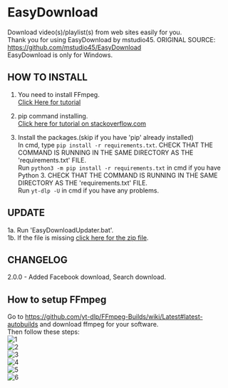 # EasyDownload
Download video(s)/playlist(s) from web sites easily for you. <br />
Thank you for using EasyDownload by mstudio45. ORIGINAL SOURCE: https://github.com/mstudio45/EasyDownload <br />
EasyDownload is only for Windows.<br />

## HOW TO INSTALL
1. You need to install FFmpeg.<br />
  [Click Here for tutorial](https://github.com/mstudio45/EasyDownload#how-to-setup-ffmpeg) <br />

2. pip command installing.<br />
  [Click here for tutorial on stackoverflow.com](https://stackoverflow.com/questions/4750806/how-can-i-install-pip-on-windows)<br />

3. Install the packages.(skip if you have 'pip' already installed)<br />
  In cmd, type `pip install -r requirements.txt`. CHECK THAT THE COMMAND IS RUNNING IN THE SAME DIRECTORY AS THE 'requirements.txt' FILE.<br />
  Run `python3 -m pip install -r requirements.txt` in cmd if you have Python 3. CHECK THAT THE COMMAND IS RUNNING IN THE SAME DIRECTORY AS THE 'requirements.txt' FILE.<br />
  Run `yt-dlp -U` in cmd if you have any problems.<br />

## UPDATE
1a. Run 'EasyDownloadUpdater.bat'.<br />
1b. If the file is missing [click here for the zip file](https://github.com/mstudio45/EasyDownload/archive/refs/heads/main.zip).<br />

## CHANGELOG
2.0.0 - Added Facebook download, Search download.<br />

## How to setup FFmpeg
Go to https://github.com/yt-dlp/FFmpeg-Builds/wiki/Latest#latest-autobuilds and download ffmpeg for your software.<br />
Then follow these steps:<br />
![1](https://user-images.githubusercontent.com/69036065/170269277-fb50626f-9837-4c09-96f1-083a8d1649ba.png)<br />
![2](https://user-images.githubusercontent.com/69036065/170269298-84b8ebf6-d1fc-471a-9cca-81f693c5a2cd.png)<br />
![3](https://user-images.githubusercontent.com/69036065/170269301-72600b6d-3811-4fe4-afc8-244a339947b9.png)<br />
![4](https://user-images.githubusercontent.com/69036065/170269303-88cf865f-751f-4901-ab34-b9f334c42977.png)<br />
![5](https://user-images.githubusercontent.com/69036065/170269307-9a2e63ed-38eb-4fd0-9d42-ded9dee0ce42.png)<br />
![6](https://user-images.githubusercontent.com/69036065/170269313-3035b6ab-8ee8-4a61-9169-56b4161f13d5.png)<br />
